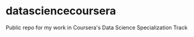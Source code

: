 datasciencecoursera
===================

Public repo for my work in Coursera's Data Science Specialization Track
